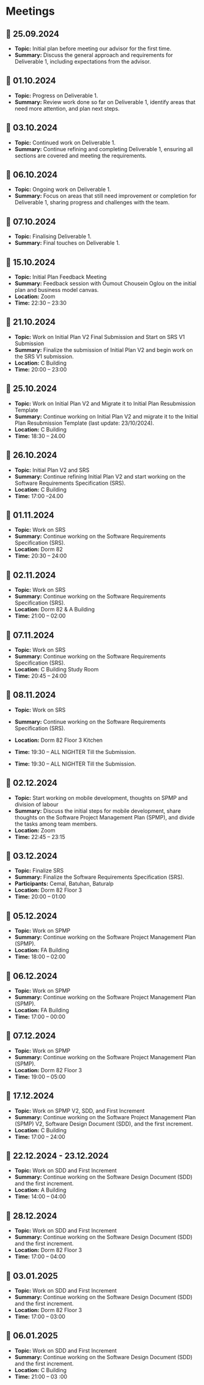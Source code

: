 # Meetings

## 📅 25.09.2024

- **Topic:** Initial plan before meeting our advisor for the first time.
- **Summary:** Discuss the general approach and requirements for Deliverable 1, including expectations from the advisor.

## 📅 01.10.2024

- **Topic:** Progress on Deliverable 1.
- **Summary:** Review work done so far on Deliverable 1, identify areas that need more attention, and plan next steps.

## 📅 03.10.2024

- **Topic:** Continued work on Deliverable 1.
- **Summary:** Continue refining and completing Deliverable 1, ensuring all sections are covered and meeting the requirements.

## 📅 06.10.2024

- **Topic:** Ongoing work on Deliverable 1.
- **Summary:** Focus on areas that still need improvement or completion for Deliverable 1, sharing progress and challenges with the team.

## 📅 07.10.2024

- **Topic:** Finalising Deliverable 1.
- **Summary:** Final touches on Deliverable 1.

## 📅 15.10.2024

- **Topic:** Initial Plan Feedback Meeting
- **Summary:** Feedback session with Oumout Chousein Oglou on the initial plan and business model canvas.
- **Location:** Zoom
- **Time:** 22:30 – 23:30

## 📅 21.10.2024

- **Topic:** Work on Initial Plan V2 Final Submission and Start on SRS V1 Submission
- **Summary:** Finalize the submission of Initial Plan V2 and begin work on the SRS V1 submission.
- **Location:** C Building
- **Time:** 20:00 – 23:00

## 📅 25.10.2024

- **Topic:** Work on Initial Plan V2 and Migrate it to Initial Plan Resubmission Template
- **Summary:** Continue working on Initial Plan V2 and migrate it to the Initial Plan Resubmission Template (last update: 23/10/2024).
- **Location:** C Building
- **Time:** 18:30 – 24.00

## 📅 26.10.2024

- **Topic:** Initial Plan V2 and SRS
- **Summary:** Continue refining Initial Plan V2 and start working on the Software Requirements Specification (SRS).
- **Location:** C Building
- **Time:** 17:00 –24.00

## 📅 01.11.2024

- **Topic:** Work on SRS
- **Summary:** Continue working on the Software Requirements Specification (SRS).
- **Location:** Dorm 82
- **Time:** 20:30 – 24:00

## 📅 02.11.2024

- **Topic:** Work on SRS
- **Summary:** Continue working on the Software Requirements Specification (SRS).
- **Location:** Dorm 82 & A Building
- **Time:** 21:00 – 02:00

## 📅 07.11.2024

- **Topic:** Work on SRS
- **Summary:** Continue working on the Software Requirements Specification (SRS).
- **Location:** C Building Study Room
- **Time:** 20:45 – 24:00

## 📅 08.11.2024

- **Topic:** Work on SRS
- **Summary:** Continue working on the Software Requirements Specification (SRS).
- **Location:** Dorm 82 Floor 3 Kitchen
- **Time:** 19:30 – ALL NIGHTER Till the Submission.

- **Time:** 19:30 – ALL NIGHTER Till the Submission.

## 📅 02.12.2024

- **Topic:** Start working on mobile development, thoughts on SPMP and division of labour
- **Summary:** Discuss the initial steps for mobile development, share thoughts on the Software Project Management Plan (SPMP), and divide the tasks among team members.
- **Location:** Zoom
- **Time:** 22:45 – 23:15

## 📅 03.12.2024

- **Topic:** Finalize SRS
- **Summary:** Finalize the Software Requirements Specification (SRS).
- **Participants:** Cemal, Batuhan, Baturalp 
- **Location:** Dorm 82 Floor 3
- **Time:** 20:00 – 01:00

## 📅 05.12.2024

- **Topic:** Work on SPMP
- **Summary:** Continue working on the Software Project Management Plan (SPMP).
- **Location:** FA Building
- **Time:** 18:00 – 02:00

## 📅 06.12.2024

- **Topic:** Work on SPMP
- **Summary:** Continue working on the Software Project Management Plan (SPMP).
- **Location:** FA Building
- **Time:** 17:00 – 00:00

## 📅 07.12.2024

- **Topic:** Work on SPMP
- **Summary:** Continue working on the Software Project Management Plan (SPMP).
- **Location:** Dorm 82 Floor 3
- **Time:** 19:00 – 05:00

## 📅 17.12.2024

- **Topic:** Work on SPMP V2, SDD, and First Increment
- **Summary:** Continue working on the Software Project Management Plan (SPMP) V2, Software Design Document (SDD), and the first increment.
- **Location:** C Building
- **Time:** 17:00 – 24:00

## 📅 22.12.2024 - 23.12.2024

- **Topic:** Work on SDD and First Increment
- **Summary:** Continue working on the Software Design Document (SDD) and the first increment.
- **Location:** A Building
- **Time:** 14:00 – 04:00

## 📅 28.12.2024

- **Topic:** Work on SDD and First Increment
- **Summary:** Continue working on the Software Design Document (SDD) and the first increment.
- **Location:** Dorm 82 Floor 3
- **Time:** 17:00 – 04:00

## 📅 03.01.2025

- **Topic:** Work on SDD and First Increment
- **Summary:** Continue working on the Software Design Document (SDD) and the first increment.
- **Location:** Dorm 82 Floor 3
- **Time:** 17:00 – 03:00

## 📅 06.01.2025

- **Topic:** Work on SDD and First Increment
- **Summary:** Continue working on the Software Design Document (SDD) and the first increment.
- **Location:** C Building
- **Time:** 21:00 – 03  :00